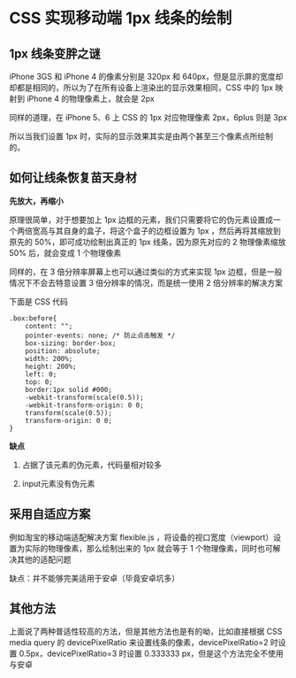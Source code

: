 # CSS 实现移动端 1px 线条的绘制
## 1px 线条变胖之谜

iPhone 3GS 和 iPhone 4 的像素分别是 320px 和 640px，但是显示屏的宽度却却都是相同的，所以为了在所有设备上渲染出的显示效果相同，CSS 中的 1px 映射到 iPhone 4 的物理像素上，就会是 2px

同样的道理，在 iPhone 5、6 上 CSS 的 1px 对应物理像素 2px，6plus 则是 3px

所以当我们设置 1px 时，实际的显示效果其实是由两个甚至三个像素点所绘制的。

## 如何让线条恢复苗天身材
**先放大，再缩小**

原理很简单，对于想要加上 1px 边框的元素，我们只需要将它的伪元素设置成一个两倍宽高与其自身的盒子，将这个盒子的边框设置为 1px ，然后再将其缩放到原先的 50%，即可成功绘制出真正的 1px 线条，因为原先对应的 2 物理像素缩放 50% 后，就会变成 1 个物理像素

同样的，在 3 倍分辨率屏幕上也可以通过类似的方式来实现 1px 边框，但是一般情况下不会去特意设置 3 倍分辨率的情况，而是统一使用 2 倍分辨率的解决方案

下面是 CSS 代码

```
.box:before{
    content: "";
    pointer-events: none; /* 防止点击触发 */
    box-sizing: border-box;
    position: absolute;
    width: 200%;
    height: 200%;
    left: 0;
    top: 0;
    border:1px solid #000;
    -webkit-transform(scale(0.5));
    -webkit-transform-origin: 0 0;
    transform(scale(0.5));
    transform-origin: 0 0;
}
```
**缺点**
1. 占据了该元素的伪元素，代码量相对较多

2. input元素没有伪元素

## 采用自适应方案
例如淘宝的移动端适配解决方案 flexible.js ，将设备的视口宽度（viewport）设置为实际的物理像素，那么绘制出来的 1px 就会等于 1 个物理像素，同时也可解决其他的适配问题

缺点：并不能够完美适用于安卓（毕竟安卓坑多）

## 其他方法
上面说了两种普适性较高的方法，但是其他方法也是有的呦，比如直接根据 CSS media query 的 devicePixelRatio 来设置线条的像素，devicePixelRatio=2 时设置 0.5px，devicePixelRatio=3 时设置 0.333333 px，但是这个方法完全不使用与安卓


